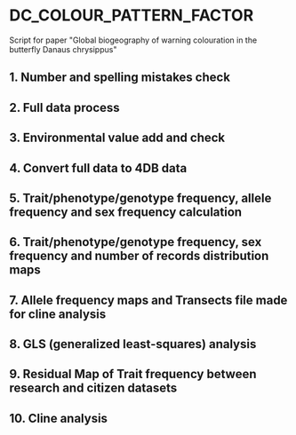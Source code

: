 # DC_COLOUR_PATTERN_FACTOR
Script for paper "Global biogeography of warning colouration in the butterfly Danaus chrysippus"

## 1. Number and spelling mistakes check
## 2. Full data process 
## 3. Environmental value add and check
## 4. Convert full data to 4DB data
## 5. Trait/phenotype/genotype frequency, allele frequency and sex frequency calculation
## 6. Trait/phenotype/genotype frequency, sex frequency and number of records distribution maps
## 7. Allele frequency maps and Transects file made for cline analysis
## 8. GLS (generalized least-squares) analysis
## 9. Residual Map of Trait frequency between research and citizen datasets
## 10. Cline analysis
